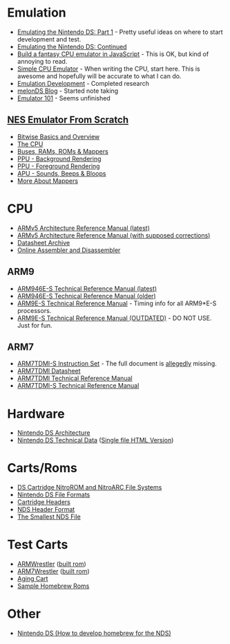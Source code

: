 # Emulation
- [Emulating the Nintendo DS: Part 1](https://shonumi.github.io/articles/art3.html) - Pretty useful ideas on where to start development and test.
- [Emulating the Nintendo DS: Continued](https://shonumi.github.io/blog/nds_rolling.html)
- [Build a fantasy CPU emulator in JavaScript](https://codeguppy.com/blog/fantasy-cpu-emulator/index.html) - This is OK, but kind of annoying to read.
- [Simple CPU Emulator](https://github.com/michidk/simple-cpu-emulator) - When writing the CPU, start here. This is awesome and hopefully will be accurate to what I can do.
- [Emulation Development](https://emudev.org/system_resources) - Completed research
- [melonDS Blog](https://melonds.kuribo64.net/) - Started note taking
- [Emulator 101](http://emulator101.com/) - Seems unfinished

## [NES Emulator From Scratch](https://www.youtube.com/playlist?list=PLrOv9FMX8xJHqMvSGB_9G9nZZ_4IgteYf)
- [Bitwise Basics and Overview](https://www.youtube.com/watch?v=F8kx56OZQhg)
- [The CPU](https://www.youtube.com/watch?v=8XmxKPJDGU0)
- [Buses, RAMs, ROMs & Mappers](https://www.youtube.com/watch?v=xdzOvpYPmGE)
- [PPU - Background Rendering](https://www.youtube.com/watch?v=-THeUXqR3zY)
- [PPU - Foreground Rendering](https://www.youtube.com/watch?v=cksywUTZxlY)
- [APU - Sounds, Beeps & Bloops](https://www.youtube.com/watch?v=72dI7dB3ZvQ)
- [More About Mappers](https://www.youtube.com/watch?v=AAcEk5pWXPY)

# CPU
- [ARMv5 Architecture Reference Manual (latest)](https://developer.arm.com/documentation/ddi0100/latest/)
- [ARMv5 Architecture Reference Manual (with supposed corrections)](https://cdn.discordapp.com/attachments/667132407262216272/733255145495986246/ARMv5TE_reference_manual.pdf)
- [Datasheet Archive](https://www.datasheetarchive.com/)
- [Online Assembler and Disassembler](https://shell-storm.org/online/Online-Assembler-and-Disassembler/)

## ARM9
- [ARM946E-S Technical Reference Manual (latest)](https://datasheetspdf.com/pdf-file/547341/ARM/ARM946E-S/1)
- [ARM946E-S Technical Reference Manual (older)](https://documentation-service.arm.com/static/5f032835cafe527e86f5b8ad)
- [ARM9E-S Technical Reference Manual](https://documentation-service.arm.com/static/5e8e2f18fd977155116a77fb) - Timing info for all ARM9*E-S processors.
- [ARM9E-S Technical Reference Manual (OUTDATED)](https://www.cs.cornell.edu/courses/cs414/2001FA/arm.pdf) - DO NOT USE. Just for fun.

## ARM7
- [ARM7TDMI-S Instruction Set](https://vision.gel.ulaval.ca/~jflalonde/cours/1001/h17/docs/arm-instructionset.pdf) - The full document is [allegedly](https://emudev.org/system_resources#arm) missing.
- [ARM7TDMI Datasheet](https://www.dwedit.org/files/ARM7TDMI.pdf)
- [ARM7TDMI Technical Reference Manual](https://documentation-service.arm.com/static/5f4786a179ff4c392c0ff819)
- [ARM7TDMI-S Technical Reference Manual](https://documentation-service.arm.com/static/5e8e13a9fd977155116a3368)

# Hardware
- [Nintendo DS Architecture](https://www.copetti.org/writings/consoles/nintendo-ds/)
- [Nintendo DS Technical Data](http://problemkaputt.de/gbatek-contents.htm) ([Single file HTML Version](http://problemkaputt.de/gbatek.htm))

# Carts/Roms
- [DS Cartridge NitroROM and NitroARC File Systems](http://problemkaputt.de/gbatek-ds-cartridge-nitrorom-and-nitroarc-file-systems.htm)
- [Nintendo DS File Formats](https://www.romhacking.net/documents/[469]nds_formats.htm)
- [Cartridge Headers](http://dsibrew.org/wiki/DSi_cartridge_header)
- [NDS Header Format](https://web.archive.org/web/20120404151617/http://www.bottledlight.com/ds/index.php/FileFormats/NDSFormat)
- [The Smallest NDS File](https://imrannazar.com/The-Smallest-NDS-File)

# Test Carts
- [ARMWrestler](https://github.com/mic-/armwrestler) ([built rom](https://cdn.discordapp.com/attachments/667132407262216272/732206968252661800/armwrestler.nds))
- [ARM7Wrestler](https://github.com/Arisotura/arm7wrestler) ([built rom](https://cdn.discordapp.com/attachments/667132407262216272/732206999890165780/arm7wrestler.nds))
- [Aging Cart](https://tcrf.net/Aging_Card_NTR)
- [Sample Homebrew Roms](https://github.com/devkitPro/nds-examples)

# Other
- [Nintendo DS (How to develop homebrew for the NDS)](https://wiki.freepascal.org/Nintendo_DS)
